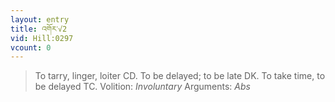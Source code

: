 ```yaml
---
layout: entry
title: འགོར་√2
vid: Hill:0297
vcount: 0
---
```

> To tarry, linger, loiter CD\. To be delayed; to be late DK\. To take time, to be delayed TC\.
> Volition: _Involuntary_
> Arguments: _Abs_


